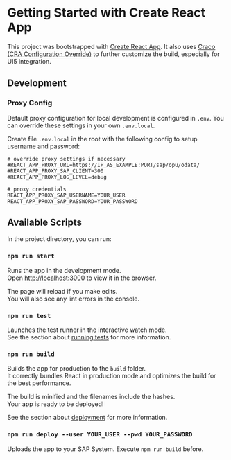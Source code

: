 # Getting Started with Create React App

This project was bootstrapped with [Create React App](https://github.com/facebook/create-react-app).
It also uses [Craco (CRA Configuration Override)](https://github.com/gsoft-inc/craco) to further customize the build,
especially for UI5 integration.

## Development

### Proxy Config

Default proxy configuration for local development is configured in `.env`. You can override these settings in your own `.env.local`.

Create file `.env.local` in the root with the following config to setup username and password:

```
# override proxy settings if necessary
#REACT_APP_PROXY_URL=https://IP_AS_EXAMPLE:PORT/sap/opu/odata/
#REACT_APP_PROXY_SAP_CLIENT=300
#REACT_APP_PROXY_LOG_LEVEL=debug

# proxy credentials
REACT_APP_PROXY_SAP_USERNAME=YOUR_USER
REACT_APP_PROXY_SAP_PASSWORD=YOUR_PASSWORD
```

## Available Scripts

In the project directory, you can run:

### `npm run start`

Runs the app in the development mode.\
Open [http://localhost:3000](http://localhost:3000) to view it in the browser.

The page will reload if you make edits.\
You will also see any lint errors in the console.

### `npm run test`

Launches the test runner in the interactive watch mode.\
See the section about [running tests](https://facebook.github.io/create-react-app/docs/running-tests) for more information.

### `npm run build`

Builds the app for production to the `build` folder.\
It correctly bundles React in production mode and optimizes the build for the best performance.

The build is minified and the filenames include the hashes.\
Your app is ready to be deployed!

See the section about [deployment](https://facebook.github.io/create-react-app/docs/deployment) for more information.

### `npm run deploy --user YOUR_USER --pwd YOUR_PASSWORD`

Uploads the app to your SAP System. Execute `npm run build` before.
